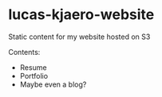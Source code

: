 # lucas-kjaero-website
Static content for my website hosted on S3

Contents:
- Resume
- Portfolio
- Maybe even a blog?
